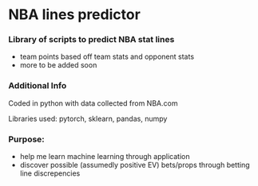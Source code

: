 # NBA lines predictor

### Library of scripts to predict NBA stat lines
- team points based off team stats and opponent stats
- more to be added soon

### Additional Info
Coded in python with data collected from NBA.com


Libraries used: pytorch, sklearn, pandas, numpy


### Purpose: 
- help me learn machine learning through application
- discover possible (assumedly positive EV) bets/props through betting line discrepencies
